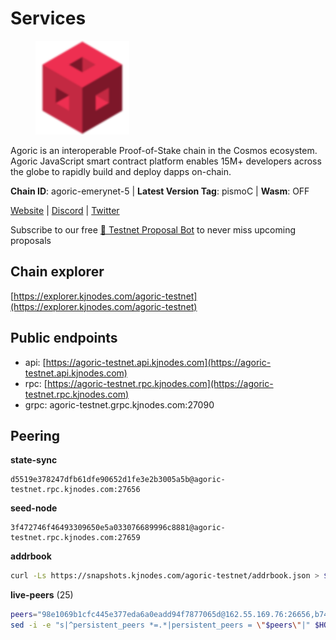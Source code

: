 # Services

<figure><img src="https://raw.githubusercontent.com/kj89/cosmos-images/main/logos/agoric.png" width="150" alt=""><figcaption></figcaption></figure>

Agoric is an interoperable Proof-of-Stake chain in the Cosmos ecosystem.  Agoric JavaScript smart contract platform enables 15M+ developers across the  globe to rapidly build and deploy dapps on-chain.

**Chain ID**: agoric-emerynet-5 | **Latest Version Tag**: pismoC | **Wasm**: OFF

[Website](https://agoric.com) | [Discord](https://discord.com/invite/qDW8DRes4s) | [Twitter](https://twitter.com/agoric)



Subscribe to our free [🤖 Testnet Proposal Bot](https://t.me/kjnodes_testnet_proposal_bot) to never miss upcoming proposals


## Chain explorer
[https://explorer.kjnodes.com/agoric-testnet](https://explorer.kjnodes.com/agoric-testnet)

## Public endpoints

* api: [https://agoric-testnet.api.kjnodes.com](https://agoric-testnet.api.kjnodes.com)
* rpc: [https://agoric-testnet.rpc.kjnodes.com](https://agoric-testnet.rpc.kjnodes.com)
* grpc: agoric-testnet.grpc.kjnodes.com:27090

## Peering

**state-sync**

```text
d5519e378247dfb61dfe90652d1fe3e2b3005a5b@agoric-testnet.rpc.kjnodes.com:27656
```

**seed-node**

```text
3f472746f46493309650e5a033076689996c8881@agoric-testnet.rpc.kjnodes.com:27659
```

**addrbook**
```bash
curl -Ls https://snapshots.kjnodes.com/agoric-testnet/addrbook.json > $HOME/.agoric/config/addrbook.json
```

**live-peers** (25)
```bash
peers="98e1069b1cfc445e377eda6a0eadd94f7877065d@162.55.169.76:26656,b74a421ccb5b9928a6a1a158c26189f18319c344@65.108.226.183:14456,4dee5e4456307469d037c35eb0157f1f252b3f99@135.181.35.255:26656,6644a86094a0cb0152f83aed74357c439657770b@185.239.209.79:26656,3f4e87ddb2e61fdd01398c071fa986259f096334@209.34.206.46:26656,0cca760735ca9a8fa38c8b3618b9982d5f0af5ef@54.255.208.47:26656,a49d469686e32f6490b56a2a693e83c130f3ee2a@144.76.145.151:26656,6f9e22eba0130f1a29c25e28beeae69b2621a403@35.226.248.0:26656,7ea47a018710e43a9eafd4eebc8340d2f48eb3ba@94.130.132.227:2160,793955daf95ad29f003cc4ec7e6c60c00677b2f7@5.9.81.187:30656,b7a728cbf102ff45dca7d9dc5b433408e240649f@65.109.23.114:14456,a3a1e6c7a9ceec632c22769a9e369d05a796dc24@65.108.79.246:26709,980583e1dfd16988b6fdb22dd733f3260c535e45@192.241.137.132:26656,a875ef614b3902dd567be2076f18239681f24e35@82.100.58.112:26656,70ac007461e0d912aeba6eda56ac3fed7d3087f8@135.181.85.31:26656,33b1734490b9fbbb18aef821d9e023efe99366bc@84.85.89.213:26656,c72d05f83b53dc7f6c55d7d3e67c304716d27d80@116.202.227.117:27656,029b9018489d618e4368e9af34599e07a9fc07c9@34.67.210.29:26656,a350a919fc1295f441732b4264c6603983f720e5@35.238.67.135:26656,8dfb920cdc2eba42b688f44fdd26e12dabfbb6a9@95.217.130.111:27656,7b1cafa0879374125c623d854bcc0cb9cd98729e@185.213.25.151:26656,d5519e378247dfb61dfe90652d1fe3e2b3005a5b@65.109.68.190:27656,dd9944850a69276f81792b0c0ebdbeee17df5e5e@34.69.172.140:26656,cb23a037e26347fc3ce73cae6296980f860563cc@220.130.223.158:30556,dfaff8b84e30a30732757b1bcaa5463746dbc87b@34.30.233.82:26656"
sed -i -e "s|^persistent_peers *=.*|persistent_peers = \"$peers\"|" $HOME/.agoric/config/config.toml
```
